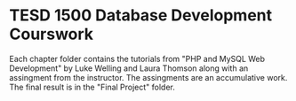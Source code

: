 # TESD 1500 Database Development Courswork
Each chapter folder contains the tutorials from "PHP and MySQL Web Development" by Luke Welling and Laura Thomson along with an assingment from the instructor. The assingments are an accumulative work. The final result is in the "Final Project" folder.
